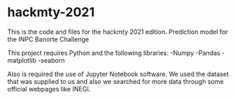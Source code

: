# hackmty-2021
This is the code and files for the hackmty 2021 edition.
Prediction model for the INPC
Banorte Challenge

This project requires Python and the following libraries:
-Numpy
-Pandas
-matplotlib
-seaborn

Also is required the use of Jupyter Notebook software.
We used the dataset that was supplied to us and also we searched for more data through some official webpages like INEGI.